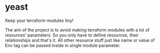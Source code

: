 # yeast
Keep your terraform modules tiny!


The aim of the project is to avoid making terraform modules with a lot of resources' parameters. So you only have to define resources, their relationships and that's it. All other resource stuff just like name or value of Env tag can be passed inside in single module parameter.
